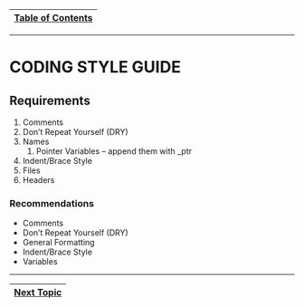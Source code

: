 |[Table of Contents](/00-Table-of-Contents.md)|
|---|

---

# CODING STYLE GUIDE

## Requirements
1. Comments
2. Don’t Repeat Yourself (DRY)
3. Names
    1. Pointer Variables – append them with _ptr
4. Indent/Brace Style
5. Files
6. Headers


### Recommendations

* Comments
* Don’t Repeat Yourself (DRY)
* General Formatting
* Indent/Brace Style
* Variables

---

|[Next Topic](/11_Pointers_Arrays/02_definitions.md)|
|---|
